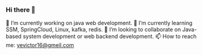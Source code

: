 ### Hi there 👋
🔭 I’m currently working on java web development.
🌱 I’m currently learning SSM, SpringCloud, Linux, kafka, redis.
👯 I’m looking to collaborate on Java-based system development or web backend development.
📫 How to reach me: yevictor16@gmeil.com
<!--
**Benaso/Benaso** is a ✨ _special_ ✨ repository because its `README.md` (this file) appears on your GitHub profile.

Here are some ideas to get you started:

- 🔭 I’m currently working on ...
- 🌱 I’m currently learning ...
- 👯 I’m looking to collaborate on ...
- 🤔 I’m looking for help with ...
- 💬 Ask me about ...
- 📫 How to reach me: ...
- 😄 Pronouns: ...
- ⚡ Fun fact: ...
-->
